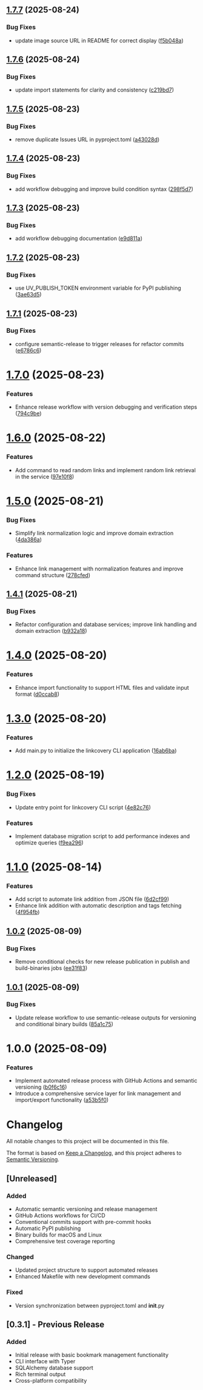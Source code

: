 ## [1.7.7](https://github.com/arian24b/linkcovery/compare/v1.7.6...v1.7.7) (2025-08-24)


### Bug Fixes

* update image source URL in README for correct display ([f5b048a](https://github.com/arian24b/linkcovery/commit/f5b048a449a688d841c9dcaf0305c86699e34c00))

## [1.7.6](https://github.com/arian24b/linkcovery/compare/v1.7.5...v1.7.6) (2025-08-24)


### Bug Fixes

* update import statements for clarity and consistency ([c219bd7](https://github.com/arian24b/linkcovery/commit/c219bd71e99efb3820fd54cba4a5540d83df4d5f))

## [1.7.5](https://github.com/arian24b/linkcovery/compare/v1.7.4...v1.7.5) (2025-08-23)


### Bug Fixes

* remove duplicate Issues URL in pyproject.toml ([a43028d](https://github.com/arian24b/linkcovery/commit/a43028d0764987e90bdfe455196505cfe9a11426))

## [1.7.4](https://github.com/arian24b/linkcovery/compare/v1.7.3...v1.7.4) (2025-08-23)


### Bug Fixes

* add workflow debugging and improve build condition syntax ([298f5d7](https://github.com/arian24b/linkcovery/commit/298f5d71756f2f0c093a20eaf8ec1b6707ff225c))

## [1.7.3](https://github.com/arian24b/linkcovery/compare/v1.7.2...v1.7.3) (2025-08-23)


### Bug Fixes

* add workflow debugging documentation ([e9d811a](https://github.com/arian24b/linkcovery/commit/e9d811ab427b3058afddea46feb9ddf2736441e7))

## [1.7.2](https://github.com/arian24b/linkcovery/compare/v1.7.1...v1.7.2) (2025-08-23)


### Bug Fixes

* use UV_PUBLISH_TOKEN environment variable for PyPI publishing ([3ae63d5](https://github.com/arian24b/linkcovery/commit/3ae63d518509c449a9fe39853335b347ceced93d))

## [1.7.1](https://github.com/arian24b/linkcovery/compare/v1.7.0...v1.7.1) (2025-08-23)


### Bug Fixes

* configure semantic-release to trigger releases for refactor commits ([e6786c6](https://github.com/arian24b/linkcovery/commit/e6786c67877025d2fb31a3808a3d4d52aad92bc0))

# [1.7.0](https://github.com/arian24b/linkcovery/compare/v1.6.0...v1.7.0) (2025-08-23)


### Features

* Enhance release workflow with version debugging and verification steps ([794c9be](https://github.com/arian24b/linkcovery/commit/794c9be0d7adaded02b2dc73f188f4e2e8f0f778))

# [1.6.0](https://github.com/arian24b/linkcovery/compare/v1.5.0...v1.6.0) (2025-08-22)


### Features

* Add command to read random links and implement random link retrieval in the service ([97e10f8](https://github.com/arian24b/linkcovery/commit/97e10f836153cf39715e9ffe4073c22bbac7469b))

# [1.5.0](https://github.com/arian24b/linkcovery/compare/v1.4.1...v1.5.0) (2025-08-21)


### Bug Fixes

* Simplify link normalization logic and improve domain extraction ([4da386a](https://github.com/arian24b/linkcovery/commit/4da386a7c4072514756de401a05e416392f1d847))


### Features

* Enhance link management with normalization features and improve command structure ([278cfed](https://github.com/arian24b/linkcovery/commit/278cfed8d9adf05e2378a40ddd1fc2e05b960ef6))

## [1.4.1](https://github.com/arian24b/linkcovery/compare/v1.4.0...v1.4.1) (2025-08-21)


### Bug Fixes

* Refactor configuration and database services; improve link handling and domain extraction ([b932a18](https://github.com/arian24b/linkcovery/commit/b932a185a8afa798d9bd49d4a7cf8d8c2cf8322f))

# [1.4.0](https://github.com/arian24b/linkcovery/compare/v1.3.0...v1.4.0) (2025-08-20)


### Features

* Enhance import functionality to support HTML files and validate input format ([d0ccab8](https://github.com/arian24b/linkcovery/commit/d0ccab85c1ad144a36f4b889cb70b0f788566396))

# [1.3.0](https://github.com/arian24b/linkcovery/compare/v1.2.0...v1.3.0) (2025-08-20)


### Features

* Add main.py to initialize the linkcovery CLI application ([16ab6ba](https://github.com/arian24b/linkcovery/commit/16ab6ba2bce335b8bf7a632096a71de771fa925c))

# [1.2.0](https://github.com/arian24b/linkcovery/compare/v1.1.0...v1.2.0) (2025-08-19)


### Bug Fixes

* Update entry point for linkcovery CLI script ([4e82c76](https://github.com/arian24b/linkcovery/commit/4e82c766d4f668e37139a1c514f2df96524ab02c))


### Features

* Implement database migration script to add performance indexes and optimize queries ([f9ea296](https://github.com/arian24b/linkcovery/commit/f9ea296bc1260801a850e9e1438c18c29a8ad7bd))

# [1.1.0](https://github.com/arian24b/linkcovery/compare/v1.0.2...v1.1.0) (2025-08-14)


### Features

* Add script to automate link addition from JSON file ([6d2cf99](https://github.com/arian24b/linkcovery/commit/6d2cf99a6220d90db3bcef0fbe8358a3f895ccc9))
* Enhance link addition with automatic description and tags fetching ([4f954fb](https://github.com/arian24b/linkcovery/commit/4f954fbea330b2d52083322abc5c0b4f46aca53a))

## [1.0.2](https://github.com/arian24b/linkcovery/compare/v1.0.1...v1.0.2) (2025-08-09)


### Bug Fixes

* Remove conditional checks for new release publication in publish and build-binaries jobs ([ee31f83](https://github.com/arian24b/linkcovery/commit/ee31f83b77e4a0f131e02d3eea0c550d24f0c0e0))

## [1.0.1](https://github.com/arian24b/linkcovery/compare/v1.0.0...v1.0.1) (2025-08-09)


### Bug Fixes

* Update release workflow to use semantic-release outputs for versioning and conditional binary builds ([85a1c75](https://github.com/arian24b/linkcovery/commit/85a1c75c68757a15e83dd52c0f83eb2afd8b55cb))

# 1.0.0 (2025-08-09)


### Features

* Implement automated release process with GitHub Actions and semantic versioning ([b0f6c16](https://github.com/arian24b/linkcovery/commit/b0f6c168dab457097ade38d3bcb4ed9342007c87))
* Introduce a comprehensive service layer for link management and import/export functionality ([a53b5f0](https://github.com/arian24b/linkcovery/commit/a53b5f0db764af7cf979c9faea5636992a33d18d))

# Changelog

All notable changes to this project will be documented in this file.

The format is based on [Keep a Changelog](https://keepachangelog.com/en/1.0.0/),
and this project adheres to [Semantic Versioning](https://semver.org/spec/v2.0.0.html).

## [Unreleased]

### Added
- Automatic semantic versioning and release management
- GitHub Actions workflows for CI/CD
- Conventional commits support with pre-commit hooks
- Automatic PyPI publishing
- Binary builds for macOS and Linux
- Comprehensive test coverage reporting

### Changed
- Updated project structure to support automated releases
- Enhanced Makefile with new development commands

### Fixed
- Version synchronization between pyproject.toml and __init__.py

## [0.3.1] - Previous Release

### Added
- Initial release with basic bookmark management functionality
- CLI interface with Typer
- SQLAlchemy database support
- Rich terminal output
- Cross-platform compatibility
